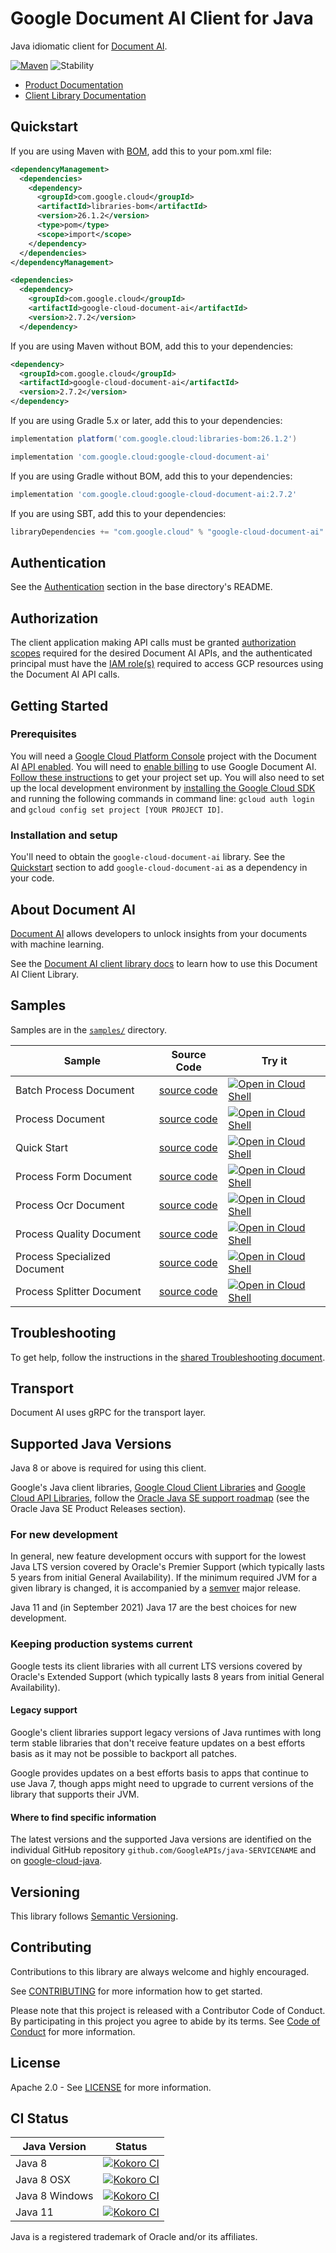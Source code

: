 # Google Document AI Client for Java

Java idiomatic client for [Document AI][product-docs].

[![Maven][maven-version-image]][maven-version-link]
![Stability][stability-image]

- [Product Documentation][product-docs]
- [Client Library Documentation][javadocs]


## Quickstart

If you are using Maven with [BOM][libraries-bom], add this to your pom.xml file:

```xml
<dependencyManagement>
  <dependencies>
    <dependency>
      <groupId>com.google.cloud</groupId>
      <artifactId>libraries-bom</artifactId>
      <version>26.1.2</version>
      <type>pom</type>
      <scope>import</scope>
    </dependency>
  </dependencies>
</dependencyManagement>

<dependencies>
  <dependency>
    <groupId>com.google.cloud</groupId>
    <artifactId>google-cloud-document-ai</artifactId>
    <version>2.7.2</version>
  </dependency>

```

If you are using Maven without BOM, add this to your dependencies:


```xml
<dependency>
  <groupId>com.google.cloud</groupId>
  <artifactId>google-cloud-document-ai</artifactId>
  <version>2.7.2</version>
</dependency>

```

If you are using Gradle 5.x or later, add this to your dependencies:

```Groovy
implementation platform('com.google.cloud:libraries-bom:26.1.2')

implementation 'com.google.cloud:google-cloud-document-ai'
```
If you are using Gradle without BOM, add this to your dependencies:

```Groovy
implementation 'com.google.cloud:google-cloud-document-ai:2.7.2'
```

If you are using SBT, add this to your dependencies:

```Scala
libraryDependencies += "com.google.cloud" % "google-cloud-document-ai" % "2.7.2"
```

## Authentication

See the [Authentication][authentication] section in the base directory's README.

## Authorization

The client application making API calls must be granted [authorization scopes][auth-scopes] required for the desired Document AI APIs, and the authenticated principal must have the [IAM role(s)][predefined-iam-roles] required to access GCP resources using the Document AI API calls.

## Getting Started

### Prerequisites

You will need a [Google Cloud Platform Console][developer-console] project with the Document AI [API enabled][enable-api].
You will need to [enable billing][enable-billing] to use Google Document AI.
[Follow these instructions][create-project] to get your project set up. You will also need to set up the local development environment by
[installing the Google Cloud SDK][cloud-sdk] and running the following commands in command line:
`gcloud auth login` and `gcloud config set project [YOUR PROJECT ID]`.

### Installation and setup

You'll need to obtain the `google-cloud-document-ai` library.  See the [Quickstart](#quickstart) section
to add `google-cloud-document-ai` as a dependency in your code.

## About Document AI


[Document AI][product-docs] allows developers to unlock insights from your documents with machine learning.

See the [Document AI client library docs][javadocs] to learn how to
use this Document AI Client Library.





## Samples

Samples are in the [`samples/`](https://github.com/googleapis/java-document-ai/tree/main/samples) directory.

| Sample                      | Source Code                       | Try it |
| --------------------------- | --------------------------------- | ------ |
| Batch Process Document | [source code](https://github.com/googleapis/java-document-ai/blob/main/samples/snippets/src/main/java/documentai/v1/BatchProcessDocument.java) | [![Open in Cloud Shell][shell_img]](https://console.cloud.google.com/cloudshell/open?git_repo=https://github.com/googleapis/java-document-ai&page=editor&open_in_editor=samples/snippets/src/main/java/documentai/v1/BatchProcessDocument.java) |
| Process Document | [source code](https://github.com/googleapis/java-document-ai/blob/main/samples/snippets/src/main/java/documentai/v1/ProcessDocument.java) | [![Open in Cloud Shell][shell_img]](https://console.cloud.google.com/cloudshell/open?git_repo=https://github.com/googleapis/java-document-ai&page=editor&open_in_editor=samples/snippets/src/main/java/documentai/v1/ProcessDocument.java) |
| Quick Start | [source code](https://github.com/googleapis/java-document-ai/blob/main/samples/snippets/src/main/java/documentai/v1/QuickStart.java) | [![Open in Cloud Shell][shell_img]](https://console.cloud.google.com/cloudshell/open?git_repo=https://github.com/googleapis/java-document-ai&page=editor&open_in_editor=samples/snippets/src/main/java/documentai/v1/QuickStart.java) |
| Process Form Document | [source code](https://github.com/googleapis/java-document-ai/blob/main/samples/snippets/src/main/java/documentai/v1beta3/ProcessFormDocument.java) | [![Open in Cloud Shell][shell_img]](https://console.cloud.google.com/cloudshell/open?git_repo=https://github.com/googleapis/java-document-ai&page=editor&open_in_editor=samples/snippets/src/main/java/documentai/v1beta3/ProcessFormDocument.java) |
| Process Ocr Document | [source code](https://github.com/googleapis/java-document-ai/blob/main/samples/snippets/src/main/java/documentai/v1beta3/ProcessOcrDocument.java) | [![Open in Cloud Shell][shell_img]](https://console.cloud.google.com/cloudshell/open?git_repo=https://github.com/googleapis/java-document-ai&page=editor&open_in_editor=samples/snippets/src/main/java/documentai/v1beta3/ProcessOcrDocument.java) |
| Process Quality Document | [source code](https://github.com/googleapis/java-document-ai/blob/main/samples/snippets/src/main/java/documentai/v1beta3/ProcessQualityDocument.java) | [![Open in Cloud Shell][shell_img]](https://console.cloud.google.com/cloudshell/open?git_repo=https://github.com/googleapis/java-document-ai&page=editor&open_in_editor=samples/snippets/src/main/java/documentai/v1beta3/ProcessQualityDocument.java) |
| Process Specialized Document | [source code](https://github.com/googleapis/java-document-ai/blob/main/samples/snippets/src/main/java/documentai/v1beta3/ProcessSpecializedDocument.java) | [![Open in Cloud Shell][shell_img]](https://console.cloud.google.com/cloudshell/open?git_repo=https://github.com/googleapis/java-document-ai&page=editor&open_in_editor=samples/snippets/src/main/java/documentai/v1beta3/ProcessSpecializedDocument.java) |
| Process Splitter Document | [source code](https://github.com/googleapis/java-document-ai/blob/main/samples/snippets/src/main/java/documentai/v1beta3/ProcessSplitterDocument.java) | [![Open in Cloud Shell][shell_img]](https://console.cloud.google.com/cloudshell/open?git_repo=https://github.com/googleapis/java-document-ai&page=editor&open_in_editor=samples/snippets/src/main/java/documentai/v1beta3/ProcessSplitterDocument.java) |



## Troubleshooting

To get help, follow the instructions in the [shared Troubleshooting document][troubleshooting].

## Transport

Document AI uses gRPC for the transport layer.

## Supported Java Versions

Java 8 or above is required for using this client.

Google's Java client libraries,
[Google Cloud Client Libraries][cloudlibs]
and
[Google Cloud API Libraries][apilibs],
follow the
[Oracle Java SE support roadmap][oracle]
(see the Oracle Java SE Product Releases section).

### For new development

In general, new feature development occurs with support for the lowest Java
LTS version covered by  Oracle's Premier Support (which typically lasts 5 years
from initial General Availability). If the minimum required JVM for a given
library is changed, it is accompanied by a [semver][semver] major release.

Java 11 and (in September 2021) Java 17 are the best choices for new
development.

### Keeping production systems current

Google tests its client libraries with all current LTS versions covered by
Oracle's Extended Support (which typically lasts 8 years from initial
General Availability).

#### Legacy support

Google's client libraries support legacy versions of Java runtimes with long
term stable libraries that don't receive feature updates on a best efforts basis
as it may not be possible to backport all patches.

Google provides updates on a best efforts basis to apps that continue to use
Java 7, though apps might need to upgrade to current versions of the library
that supports their JVM.

#### Where to find specific information

The latest versions and the supported Java versions are identified on
the individual GitHub repository `github.com/GoogleAPIs/java-SERVICENAME`
and on [google-cloud-java][g-c-j].

## Versioning


This library follows [Semantic Versioning](http://semver.org/).



## Contributing


Contributions to this library are always welcome and highly encouraged.

See [CONTRIBUTING][contributing] for more information how to get started.

Please note that this project is released with a Contributor Code of Conduct. By participating in
this project you agree to abide by its terms. See [Code of Conduct][code-of-conduct] for more
information.


## License

Apache 2.0 - See [LICENSE][license] for more information.

## CI Status

Java Version | Status
------------ | ------
Java 8 | [![Kokoro CI][kokoro-badge-image-2]][kokoro-badge-link-2]
Java 8 OSX | [![Kokoro CI][kokoro-badge-image-3]][kokoro-badge-link-3]
Java 8 Windows | [![Kokoro CI][kokoro-badge-image-4]][kokoro-badge-link-4]
Java 11 | [![Kokoro CI][kokoro-badge-image-5]][kokoro-badge-link-5]

Java is a registered trademark of Oracle and/or its affiliates.

[product-docs]: https://cloud.google.com/compute/docs/documentai/
[javadocs]: https://cloud.google.com/java/docs/reference/google-cloud-document-ai/latest/history
[kokoro-badge-image-1]: http://storage.googleapis.com/cloud-devrel-public/java/badges/java-document-ai/java7.svg
[kokoro-badge-link-1]: http://storage.googleapis.com/cloud-devrel-public/java/badges/java-document-ai/java7.html
[kokoro-badge-image-2]: http://storage.googleapis.com/cloud-devrel-public/java/badges/java-document-ai/java8.svg
[kokoro-badge-link-2]: http://storage.googleapis.com/cloud-devrel-public/java/badges/java-document-ai/java8.html
[kokoro-badge-image-3]: http://storage.googleapis.com/cloud-devrel-public/java/badges/java-document-ai/java8-osx.svg
[kokoro-badge-link-3]: http://storage.googleapis.com/cloud-devrel-public/java/badges/java-document-ai/java8-osx.html
[kokoro-badge-image-4]: http://storage.googleapis.com/cloud-devrel-public/java/badges/java-document-ai/java8-win.svg
[kokoro-badge-link-4]: http://storage.googleapis.com/cloud-devrel-public/java/badges/java-document-ai/java8-win.html
[kokoro-badge-image-5]: http://storage.googleapis.com/cloud-devrel-public/java/badges/java-document-ai/java11.svg
[kokoro-badge-link-5]: http://storage.googleapis.com/cloud-devrel-public/java/badges/java-document-ai/java11.html
[stability-image]: https://img.shields.io/badge/stability-stable-green
[maven-version-image]: https://img.shields.io/maven-central/v/com.google.cloud/google-cloud-document-ai.svg
[maven-version-link]: https://search.maven.org/search?q=g:com.google.cloud%20AND%20a:google-cloud-document-ai&core=gav
[authentication]: https://github.com/googleapis/google-cloud-java#authentication
[auth-scopes]: https://developers.google.com/identity/protocols/oauth2/scopes
[predefined-iam-roles]: https://cloud.google.com/iam/docs/understanding-roles#predefined_roles
[iam-policy]: https://cloud.google.com/iam/docs/overview#cloud-iam-policy
[developer-console]: https://console.developers.google.com/
[create-project]: https://cloud.google.com/resource-manager/docs/creating-managing-projects
[cloud-sdk]: https://cloud.google.com/sdk/
[troubleshooting]: https://github.com/googleapis/google-cloud-common/blob/main/troubleshooting/readme.md#troubleshooting
[contributing]: https://github.com/googleapis/java-document-ai/blob/main/CONTRIBUTING.md
[code-of-conduct]: https://github.com/googleapis/java-document-ai/blob/main/CODE_OF_CONDUCT.md#contributor-code-of-conduct
[license]: https://github.com/googleapis/java-document-ai/blob/main/LICENSE
[enable-billing]: https://cloud.google.com/apis/docs/getting-started#enabling_billing
[enable-api]: https://console.cloud.google.com/flows/enableapi?apiid=documentai.googleapis.com
[libraries-bom]: https://github.com/GoogleCloudPlatform/cloud-opensource-java/wiki/The-Google-Cloud-Platform-Libraries-BOM
[shell_img]: https://gstatic.com/cloudssh/images/open-btn.png

[semver]: https://semver.org/
[cloudlibs]: https://cloud.google.com/apis/docs/client-libraries-explained
[apilibs]: https://cloud.google.com/apis/docs/client-libraries-explained#google_api_client_libraries
[oracle]: https://www.oracle.com/java/technologies/java-se-support-roadmap.html
[g-c-j]: http://github.com/googleapis/google-cloud-java
